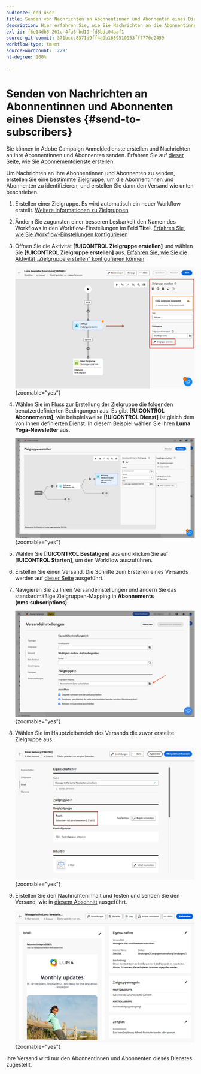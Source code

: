 ```yaml
---
audience: end-user
title: Senden von Nachrichten an Abonnentinnen und Abonnenten eines Dienstes
description: Hier erfahren Sie, wie Sie Nachrichten an die Abonnentinnen und Abonnenten eines Dienstes senden.
exl-id: f6e14db5-261c-4fa6-bd19-fd8bdc04aaf1
source-git-commit: 371bccc8371d9ff4a9b1659510953ff7776c2459
workflow-type: tm+mt
source-wordcount: '229'
ht-degree: 100%

---
```


# Senden von Nachrichten an Abonnentinnen und Abonnenten eines Dienstes {#send-to-subscribers}

Sie können in Adobe Campaign Anmeldedienste erstellen und Nachrichten an Ihre Abonnentinnen und Abonnenten senden. Erfahren Sie auf [dieser Seite](../audience//manage-services.md#create-service), wie Sie Abonnementdienste erstellen.

Um Nachrichten an Ihre Abonnentinnen und Abonnenten zu senden, erstellen Sie eine bestimmte Zielgruppe, um die Abonnentinnen und Abonnenten zu identifizieren, und erstellen Sie dann den Versand wie unten beschrieben.

1. Erstellen einer Zielgruppe. Es wird automatisch ein neuer Workflow erstellt. [Weitere Informationen zu Zielgruppen](../audience/create-audience.md)

1. Ändern Sie zugunsten einer besseren Lesbarkeit den Namen des Workflows in den Workflow-Einstellungen im Feld **Titel**. [Erfahren Sie, wie Sie Workflow-Einstellungen konfigurieren](../workflows/workflow-settings.md)

1. Öffnen Sie die Aktivität **[!UICONTROL Zielgruppe erstellen]** und wählen Sie **[!UICONTROL Zielgruppe erstellen]** aus. [Erfahren Sie, wie Sie die Aktivität „Zielgruppe erstellen“ konfigurieren können](../workflows/activities/build-audience.md)

   ![](assets/service-create-audience.png){zoomable="yes"}

1. Wählen Sie im Fluss zur Erstellung der Zielgruppe die folgenden benutzerdefinierten Bedingungen aus: Es gibt **[!UICONTROL Abonnements]**, wie beispielsweise **[!UICONTROL Dienst]** ist gleich dem von Ihnen definierten Dienst. In diesem Beispiel wählen Sie Ihren **Luma Yoga-Newsletter** aus.

   ![](assets/service-audience-subscribers.png){zoomable="yes"}

1. Wählen Sie **[!UICONTROL Bestätigen]** aus und klicken Sie auf **[!UICONTROL Starten]**, um den Workflow auszuführen.

1. Erstellen Sie einen Versand. Die Schritte zum Erstellen eines Versands werden auf [dieser Seite](../msg/gs-messages.md#create-delivery) ausgeführt.
1. Navigieren Sie zu Ihren Versandeinstellungen und ändern Sie das standardmäßige Zielgruppen-Mapping in **Abonnements (nms:subscriptions)**.

   ![](assets/service-delivery-change-mapping.png){zoomable="yes"}

1. Wählen Sie im Hauptzielbereich des Versands die zuvor erstellte Zielgruppe aus.

   ![](assets/service-delivery-targeting-subscribers.png){zoomable="yes"}

1. Erstellen Sie den Nachrichteninhalt und testen und senden Sie den Versand, wie in [diesem Abschnitt](../preview-test/preview-test.md) ausgeführt.

   ![](assets/service-delivery-ready.png){zoomable="yes"}

Ihre Versand wird nur den Abonnentinnen und Abonnenten dieses Dienstes zugestellt.
